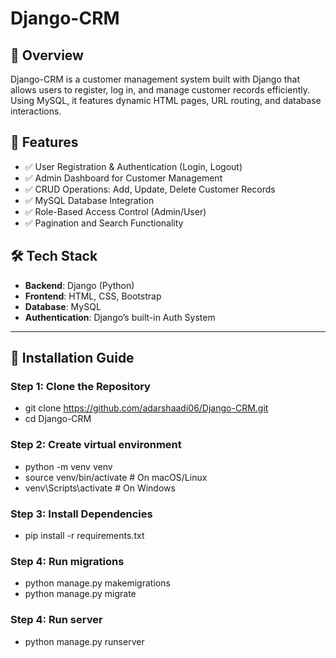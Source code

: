 # Django-CRM  

## 📌 Overview  
Django-CRM is a customer management system built with Django that allows users to register, log in, and manage customer records efficiently. Using MySQL, it features dynamic HTML pages, URL routing, and database interactions.  

## 🚀 Features  
- ✅ User Registration & Authentication (Login, Logout)  
- ✅ Admin Dashboard for Customer Management  
- ✅ CRUD Operations: Add, Update, Delete Customer Records  
- ✅ MySQL Database Integration  
- ✅ Role-Based Access Control (Admin/User)  
- ✅ Pagination and Search Functionality  

## 🛠️ Tech Stack  
- **Backend**: Django (Python)  
- **Frontend**: HTML, CSS, Bootstrap  
- **Database**: MySQL  
- **Authentication**: Django’s built-in Auth System  

---

## 📂 Installation Guide  

### **Step 1: Clone the Repository**  
- git clone https://github.com/adarshaadi06/Django-CRM.git
- cd Django-CRM

### **Step 2: Create virtual environment**  
- python -m venv venv
- source venv/bin/activate   # On macOS/Linux
- venv\Scripts\activate      # On Windows

### **Step 3: Install Dependencies**  

- pip install -r requirements.txt

### **Step 4: Run migrations**  

- python manage.py makemigrations
- python manage.py migrate

### **Step 4: Run server**  

- python manage.py runserver


